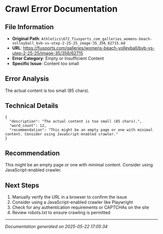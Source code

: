 # Crawl Error Documentation

## File Information
- **Original Path**: `Athletics\672_fiusports_com_galleries_womens-beach-volleyball_bvb-vs-utep-2-25-25_image-35_356_62715.md`
- **URL**: https://fiusports.com/galleries/womens-beach-volleyball/bvb-vs-utep-2-25-25/image-35/356/62715
- **Error Category**: Empty or Insufficient Content
- **Specific Issue**: Content too small

## Error Analysis
The actual content is too small (85 chars).

## Technical Details
```
{
  "description": "The actual content is too small (85 chars).",
  "word_count": 12,
  "recommendation": "This might be an empty page or one with minimal content. Consider using JavaScript-enabled crawler."
}
```

## Recommendation
This might be an empty page or one with minimal content. Consider using JavaScript-enabled crawler.

## Next Steps
1. Manually verify the URL in a browser to confirm the issue
2. Consider using a JavaScript-enabled crawler like Playwright
3. Check for any authentication requirements or CAPTCHAs on the site
4. Review robots.txt to ensure crawling is permitted

---
*Documentation generated on 2025-05-22 17:05:34*
